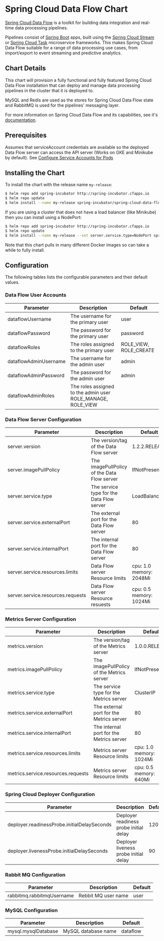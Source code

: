 # Spring Cloud Data Flow Chart

[Spring Cloud Data Flow](http://cloud.spring.io/spring-cloud-dataflow/) is a toolkit for building data integration and real-time data processing pipelines.

Pipelines consist of [Spring Boot](http://projects.spring.io/spring-boot/) apps, built using the [Spring Cloud Stream](http://cloud.spring.io/spring-cloud-stream/) or [Spring Cloud Task](http://cloud.spring.io/spring-cloud-task/) microservice frameworks. This makes Spring Cloud Data Flow suitable for a range of data processing use cases, from import/export to event streaming and predictive analytics.

## Chart Details
This chart will provision a fully functional and fully featured Spring Cloud Data Flow installation 
that can deploy and manage data processing pipelines in the cluster that it is deployed to. 

MySQL and Redis are used as the stores for Spring Cloud Data Flow state and RabbitMQ is used for the pipelines' messaging layer.

For more information on Spring Cloud Data Flow and its capabilities, see it's [documentation](http://docs.spring.io/spring-cloud-dataflow/docs/current/reference/htmlsingle/).

## Prerequisites

Assumes that serviceAccount credentials are available so the deployed Data Flow server can access the API server (Works on GKE and Minikube by default). See [Configure Service Accounts for Pods](https://kubernetes.io/docs/tasks/configure-pod-container/configure-service-account/)

## Installing the Chart

To install the chart with the release name `my-release`:

```bash
$ helm repo add spring-incubator http://spring-incubator.cfapps.io
$ helm repo update
$ helm install --name my-release spring-incubator/spring-cloud-data-flow
```

If you are using a cluster that does not have a load balancer (like Minikube) then you can install using a NodePort:

```bash
$ helm repo add spring-incubator http://spring-incubator.cfapps.io
$ helm repo update
$ helm install --name my-release --set server.service.type=NodePort spring-incubator/spring-cloud-data-flow
````

Note that this chart pulls in many different Docker images so can take a while to fully install. 

## Configuration

The following tables lists the configurable parameters and their default values.

### Data Flow User Accounts

| Parameter               | Description                            | Default                   |
| ----------------------- | -------------------------------------- | ------------------------- |
| dataflowUsername        | The username for the primary user      | user
| dataflowPassword        | The password for the primary user      | password
| dataflowRoles           | The roles assigned to the primary user | ROLE_VIEW, ROLE_CREATE
| dataflowAdminUsername   | The username for the admin user        | admin
| dataflowAdminPassword   | The password for the admin user        | admin
| dataflowAdminRoles      | The roles assigned to the admin user    ROLE_MANAGE, ROLE_VIEW

### Data Flow Server Configuration

| Parameter                         | Description                                        | Default          |
| --------------------------------- | -------------------------------------------------- | ---------------- |
| server.version                    | The version/tag of the Data Flow server            | 1.2.2.RELEASE
| server.imagePullPolicy            | The imagePullPolicy of the Data Flow server        | IfNotPresent
| server.service.type               | The service type for the Data Flow server          | LoadBalancer
| server.service.externalPort       | The external port for the Data Flow server         | 80
| server.service.internalPort       | The internal port for the Data Flow server         | 80
| server.service.resources.limits   | Data Flow server Resource limits                   | cpu: 1.0 memory: 2048Mi
| server.service.resources.requests | Data Flow server Resource resuests                 | cpu: 0.5 memory: 1024Mi

### Metrics Server Configuration

| Parameter                          | Description                                       | Default          |
| ---------------------------------- | ------------------------------------------------- | ---------------- |
| metrics.version                    | The version/tag of the Metrics server             | 1.0.0.RELEASE
| metrics.imagePullPolicy            | The imagePullPolicy of the Metrics server         | IfNotPresent
| metrics.service.type               | The service type for the Metrics server           | ClusterIP
| metrics.service.externalPort       | The external port for the Metrics server          | 80
| metrics.service.internalPort       | The internal port for the Metrics server          | 80
| metrics.service.resources.limits   | Metrics server Resource limits                    | cpu: 1.0 memory: 1024Mi
| metrics.service.resources.requests | Metrics server Resource limits                    | cpu: 0.5 memory: 640Mi

### Spring Cloud Deployer Configuration

| Parameter                                   | Description                            | Default                   |
| ------------------------------------------- | -------------------------------------- | ------------------------- |
| deployer.readinessProbe.initialDelaySeconds | Deployer readiness probe initial delay | 120
| deployer.livenessProbe.initialDelaySeconds  | Deployer liveness probe initial delay  | 90

### Rabbit MQ Configuration

| Parameter                  | Description           | Default                   |
| -------------------------- | --------------------- | ------------------------- |
| rabbitmq.rabbitmqUsername  | Rebbit MQ user name   | user

### MySQL Configuration

| Parameter                  | Description           | Default                   |
| -------------------------- | --------------------- | ------------------------- |
| mysql.mysqlDatabase        | MySQL database name   | dataflow
